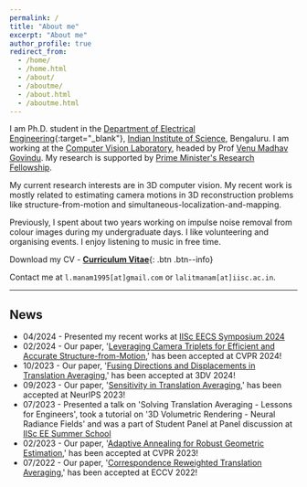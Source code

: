 ```yaml
---
permalink: /
title: "About me"
excerpt: "About me"
author_profile: true
redirect_from: 
  - /home/
  - /home.html
  - /about/
  - /aboutme/
  - /about.html
  - /aboutme.html
---
```

I am Ph.D. student in the [Department of Electrical Engineering](https://ee.iisc.ac.in/){:target="_blank"}, [Indian Institute of Science](https://iisc.ac.in/), Bengaluru. I am working at the [Computer Vision Laboratory](https://ee.iisc.ac.in/cvlab/), headed by Prof [Venu Madhav Govindu](https://ee.iisc.ac.in/~venu/). My research is supported by [Prime Minister's Research Fellowship](https://www.pmrf.in/).

My current research interests are in 3D computer vision. My recent work is mostly related to estimating camera motions in 3D reconstruction problems like structure-from-motion and simultaneous-localization-and-mapping.

Previously, I spent about two years working on impulse noise removal from colour images during my undergraduate days. I like volunteering and organising events. I enjoy listening to music in free time.

Download my CV - [__Curriculum Vitae__](\files\LM_Resume.pdf){: .btn .btn--info}

Contact me at `l.manam1995[at]gmail.com` or `lalitmanam[at]iisc.ac.in`.


----------------------------------------------------------------------------------------------------

News
---
* 04/2024 - Presented my recent works at [IISc EECS Symposium 2024](https://eecs.iisc.ac.in/EECS2024/)
* 02/2024 - Our paper, '[Leveraging Camera Triplets for Efficient and Accurate Structure-from-Motion](https://ee.iisc.ac.in/cvlab/research/camtripsfm/),' has been accepted at CVPR 2024!
* 10/2023 - Our paper, '[Fusing Directions and Displacements in Translation Averaging](https://ee.iisc.ac.in/cvlab/research/fusedta/),' has been accepted at 3DV 2024!
* 09/2023 - Our paper, '[Sensitivity in Translation Averaging](https://ee.iisc.ac.in/cvlab/research/tasensitivity/),' has been accepted at NeurIPS 2023!
* 07/2023 - Presented a talk on 'Solving Translation Averaging - Lessons for Engineers', took a tutorial on '3D Volumetric Rendering - Neural Radiance Fields' and was a part of Student Panel at Panel discussion at [IISc EE Summer School](https://ee.iisc.ac.in/summerschool2023/)
* 02/2023 - Our paper, '[Adaptive Annealing for Robust Geometric Estimation](https://ee.iisc.ac.in/cvlab/research/adanroge/),' has been accepted at CVPR 2023!
* 07/2022 - Our paper, '[Correspondence Reweighted Translation Averaging](https://ee.iisc.ac.in/cvlab/research/creta/),' has been accepted at ECCV 2022!
<!-- * 04/2022 - Presented my work on Translation Averaging at [EECS Symposium 2022](https://eecs.iisc.ac.in/EECS2022/student_abstracts.html#lalit_ee)
-->
